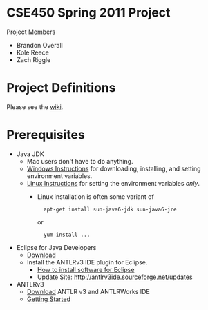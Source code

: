 # CSE450 Spring 2011 Project

Project Members

- Brandon Overall
- Kole Reece
- Zach Riggle

# Project Definitions

Please see the [wiki](msu-cse450-ss11/wiki).

# Prerequisites

-   Java JDK
    -   Mac users don't have to do anything.
    -   [Windows Instructions][java-win] for downloading, installing, and setting environment variables.
    -   [Linux Instructions][java-linux] for setting the environment variables *only*.
        -   Linux installation is often some variant of 

                  apt-get install sun-java6-jdk sun-java6-jre

            or

                  yum install ...
-   Eclipse for Java Developers
    -   [Download][eclipse]
    -   Install the ANTLRv3 IDE plugin for Eclipse.
        -   [How to install software for Eclipse][eclipse-updatemgr]
        -   Update Site: <http://antlrv3ide.sourceforge.net/updates>
-   ANTLRv3
    -   [Download][antlr-download] ANTLR v3 and ANTLRWorks IDE
    -   [Getting Started][antlr-started]

[antlr-download]: http://www.antlr.org/download.html "Download ANTLR"
[antlr-started]: http://www.antlr.org/wiki/display/ANTLR3/FAQ+-+Getting+Started "Getting Started with ANTLR"
[java-linux]: http://www.cyberciti.biz/faq/linux-unix-set-java_home-path-variable/
[java-win]: http://ist.berkeley.edu/as-ag/technology/howto/install-java-sdk-win.html
[eclipse]: http://www.eclipse.org/downloads/packages/eclipse-ide-java-developers/heliossr1
[eclipse-updatemgr]: http://help.eclipse.org/helios/index.jsp?topic=/org.eclipse.platform.doc.user/tasks/tasks-34.htm
